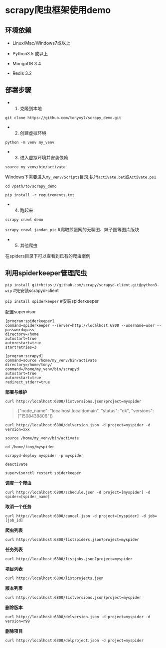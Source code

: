 # scrapy爬虫框架使用demo

## 环境依赖

- Linux/Mac/Windows7或以上

- Python3.5 或以上

- MongoDB 3.4

- Redis 3.2

## 部署步骤

- 1. 克隆到本地

`git clone https://github.com/tonyxyl/scrapy_demo.git`

- 2. 创建虚拟环境

`python -m venv my_venv`

- 3. 进入虚拟环境并安装依赖

`source my_venv/bin/activate`

Windows下需要进入`my_venv/Scripts`目录,执行`activate.bat`或`Activate.ps1`

`cd /path/to/scrapy_demo`

`pip install -r requirements.txt`

- 4. 跑起来

`scrapy crawl demo`

`scrapy crawl jandan_pic`  #爬取煎蛋网的无聊图、妹子图等图片版块

- 5. 其他爬虫

在spiders目录下可以查看到已有的爬虫案例


## 利用spiderkeeper管理爬虫

`pip install git+https://github.com/scrapy/scrapyd-client.git@python3-wip` #先安装scrapyd-client

`pip install spiderkeeper` #安装spiderkeeper

配置supervisor

```
[program:spiderkeeper]
command=spiderkeeper --server=http://localhost:6800 --username=user --password=pass
directory=/home
autostart=true
autorestart=true
startretries=3

[program:scrapyd]
command=source /home/my_venv/bin/activate
directory=/home/tony/
command=/home/my_venv/bin/scrapyd
autostart=true
autorestart=true
redirect_stderr=true
```

**部署与维护**

`curl http://localhost:6800/listversions.json?project=myspider`

> {"node_name": "localhost.localdomain", "status": "ok", "versions": ["1508438806"]}

`curl http://localhost:6800/delversion.json -d project=myspider -d version=xxx`

`source /home/my_venv/bin/activate`

`cd /home/tony/myspider`

`scrapyd-deploy myspider -p myspider`

`deactivate`

`supervisorctl restart spiderkeeper`

**调度一个爬虫**

`curl http://localhost:6800/schedule.json -d project=[myspider] -d spider=[spider_name]`

**取消一个任务**

`curl http://localhost:6800/cancel.json -d project=[myspider] -d job=[job_id]`

**爬虫列表**

`curl http://localhost:6800/listspiders.json?project=myspider`

**任务列表**

`curl http://localhost:6800/listjobs.json?project=myspider`

**项目列表**

`curl http://localhost:6800/listprojects.json`

**版本列表**

`curl http://localhost:6800/listversions.json?project=myspider`

**删除版本**

`curl http://localhost:6800/delversion.json -d project=myspider -d version=r99`

**删除项目**

`curl http://localhost:6800/delproject.json -d project=myspider`
